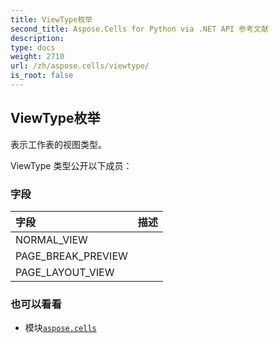 ```yaml
---
title: ViewType枚举
second_title: Aspose.Cells for Python via .NET API 参考文献
description:
type: docs
weight: 2710
url: /zh/aspose.cells/viewtype/
is_root: false
---
```

## ViewType枚举
表示工作表的视图类型。



ViewType 类型公开以下成员：

### 字段
|字段|描述|
| :- | :- |
| NORMAL_VIEW |  |
| PAGE_BREAK_PREVIEW |  |
| PAGE_LAYOUT_VIEW |  |



### 也可以看看
* 模块[`aspose.cells`](..)
